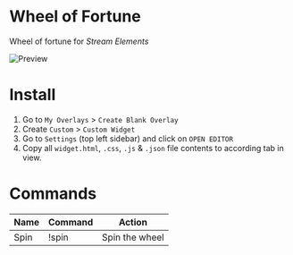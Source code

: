 # Wheel of Fortune
Wheel of fortune for _Stream Elements_

![Preview](https://i.ibb.co/12dh8Hr/ezgif-com-gif-maker.gif)

# Install
1. Go to `My Overlays` > `Create Blank Overlay`
2. Create `Custom` > `Custom Widget`
3. Go to `Settings` (top left sidebar) and click on `OPEN EDITOR`
3. Copy all `widget.html`, `.css`, `.js` & `.json` file contents to according tab in view.


# Commands
| Name | Command | Action |
|--|--|--|
| Spin | !spin | Spin the wheel |
